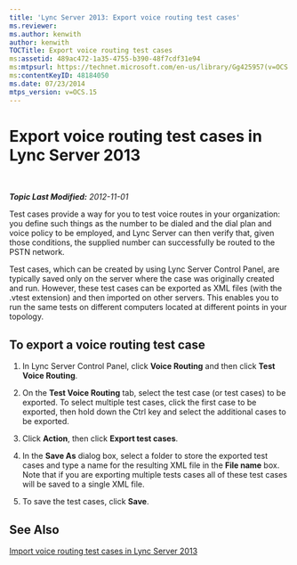 ```yaml
---
title: 'Lync Server 2013: Export voice routing test cases'
ms.reviewer: 
ms.author: kenwith
author: kenwith
TOCTitle: Export voice routing test cases
ms:assetid: 489ac472-1a35-4755-b390-48f7cdf31e94
ms:mtpsurl: https://technet.microsoft.com/en-us/library/Gg425957(v=OCS.15)
ms:contentKeyID: 48184050
ms.date: 07/23/2014
mtps_version: v=OCS.15
---
```


<div data-xmlns="http://www.w3.org/1999/xhtml">

<div class="topic" data-xmlns="http://www.w3.org/1999/xhtml" data-msxsl="urn:schemas-microsoft-com:xslt" data-cs="http://msdn.microsoft.com/en-us/">

<div data-asp="http://msdn2.microsoft.com/asp">

# Export voice routing test cases in Lync Server 2013

</div>

<div id="mainSection">

<div id="mainBody">

<span> </span>

_**Topic Last Modified:** 2012-11-01_

Test cases provide a way for you to test voice routes in your organization: you define such things as the number to be dialed and the dial plan and voice policy to be employed, and Lync Server can then verify that, given those conditions, the supplied number can successfully be routed to the PSTN network.

Test cases, which can be created by using Lync Server Control Panel, are typically saved only on the server where the case was originally created and run. However, these test cases can be exported as XML files (with the .vtest extension) and then imported on other servers. This enables you to run the same tests on different computers located at different points in your topology.

<div>

## To export a voice routing test case

1.  In Lync Server Control Panel, click **Voice Routing** and then click **Test Voice Routing**.

2.  On the **Test Voice Routing** tab, select the test case (or test cases) to be exported. To select multiple test cases, click the first case to be exported, then hold down the Ctrl key and select the additional cases to be exported.

3.  Click **Action**, then click **Export test cases**.

4.  In the **Save As** dialog box, select a folder to store the exported test cases and type a name for the resulting XML file in the **File name** box. Note that if you are exporting multiple tests cases all of these test cases will be saved to a single XML file.

5.  To save the test cases, click **Save**.

</div>

<div>

## See Also


[Import voice routing test cases in Lync Server 2013](lync-server-2013-import-voice-routing-test-cases.md)  
  

</div>

</div>

<span> </span>

</div>

</div>

</div>


